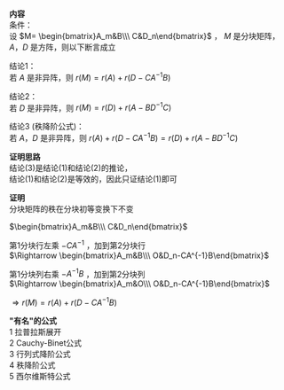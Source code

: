 **内容**    
条件：    
设 $M=    
\begin{bmatrix}A_m&B\\\ C&D_n\end{bmatrix}$ ， $M$ 是分块矩阵， $A，D$ 是方阵，则以下断言成立    
    
结论1：    
若 $A$ 是非异阵，则 $r(M)=r(A)+r(D-CA^{-1}B)$     
    
结论2：    
若 $D$ 是非异阵，则 $r(M)=r(D)+r(A-BD^{-1}C)$     
    
结论3 (秩降阶公式)：    
若 $A，D$ 是非异阵，则 $r(A)+r(D-CA^{-1}B)    
=r(D)+r(A-BD^{-1}C)$     
    
**证明思路**    
结论(3)是结论(1)和结论(2)的推论，    
结论(1)和结论(2)是等效的，因此只证结论(1)即可    
    
**证明**    
分块矩阵的秩在分块初等变换下不变    
    
 $\begin{bmatrix}A_m&B\\\ C&D_n\end{bmatrix}$     
    
第1分块行左乘 $-CA^{-1}$ ，加到第2分块行    
 $\Rightarrow    
\begin{bmatrix}A_m&B\\\     
O&D_n-CA^{-1}B\end{bmatrix}$     
    
第1分块列右乘 $-A^{-1}B$ ，加到第2分块列    
 $\Rightarrow    
\begin{bmatrix}A_m&O\\\     
O&D_n-CA^{-1}B\end{bmatrix}$     
    
 $\Rightarrow r(M)=r(A)+r(D-CA^{-1}B)$     
    
**"有名"的公式**    
1 拉普拉斯展开    
2 Cauchy-Binet公式    
3 行列式降阶公式    
4 秩降阶公式    
5 西尔维斯特公式    
